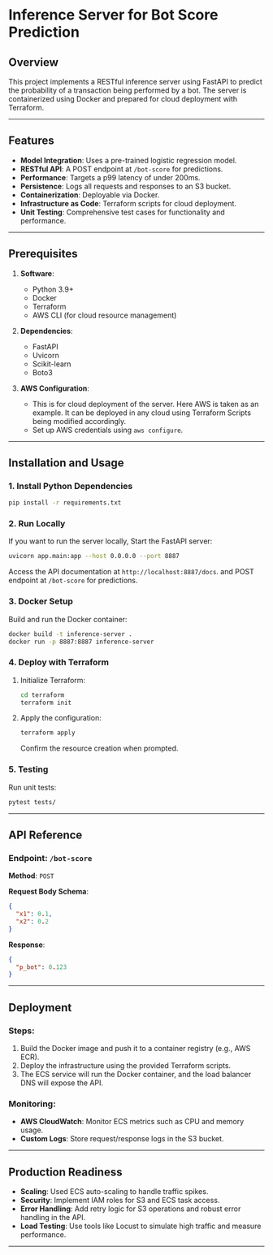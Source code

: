 # Inference Server for Bot Score Prediction

## Overview
This project implements a RESTful inference server using FastAPI to predict the probability of a transaction being performed by a bot. The server is containerized using Docker and prepared for cloud deployment with Terraform.

---

## Features
- **Model Integration**: Uses a pre-trained logistic regression model.
- **RESTful API**: A POST endpoint at `/bot-score` for predictions.
- **Performance**: Targets a p99 latency of under 200ms.
- **Persistence**: Logs all requests and responses to an S3 bucket.
- **Containerization**: Deployable via Docker.
- **Infrastructure as Code**: Terraform scripts for cloud deployment.
- **Unit Testing**: Comprehensive test cases for functionality and performance.

---

## Prerequisites
1. **Software**:
   - Python 3.9+
   - Docker
   - Terraform
   - AWS CLI (for cloud resource management)

2. **Dependencies**:
   - FastAPI
   - Uvicorn
   - Scikit-learn
   - Boto3

3. **AWS Configuration**:
   - This is for cloud deployment of the server. Here AWS is taken as an example. It can be deployed in any cloud using Terraform Scripts being modified accordingly.
   - Set up AWS credentials using `aws configure`.

---

## Installation and Usage

### 1. Install Python Dependencies
```bash
pip install -r requirements.txt
```

### 2. Run Locally
If you want to run the server locally, Start the FastAPI server:
```bash
uvicorn app.main:app --host 0.0.0.0 --port 8887
```
Access the API documentation at `http://localhost:8887/docs`. and POST endpoint at `/bot-score` for predictions.

### 3. Docker Setup
Build and run the Docker container:
```bash
docker build -t inference-server .
docker run -p 8887:8887 inference-server
```

### 4. Deploy with Terraform
1. Initialize Terraform:
   ```bash
   cd terraform
   terraform init
   ```
2. Apply the configuration:
   ```bash
   terraform apply
   ```
   Confirm the resource creation when prompted.

### 5. Testing
Run unit tests:
```bash
pytest tests/
```

---

## API Reference
### Endpoint: `/bot-score`
**Method**: `POST`

**Request Body Schema**:
```json
{
  "x1": 0.1,
  "x2": 0.2
}
```

**Response**:
```json
{
  "p_bot": 0.123
}
```

---

## Deployment
### Steps:
1. Build the Docker image and push it to a container registry (e.g., AWS ECR).
2. Deploy the infrastructure using the provided Terraform scripts.
3. The ECS service will run the Docker container, and the load balancer DNS will expose the API.

### Monitoring:
- **AWS CloudWatch**: Monitor ECS metrics such as CPU and memory usage.
- **Custom Logs**: Store request/response logs in the S3 bucket.

---

## Production Readiness
- **Scaling**: Used ECS auto-scaling to handle traffic spikes.
- **Security**: Implement IAM roles for S3 and ECS task access.
- **Error Handling**: Add retry logic for S3 operations and robust error handling in the API.
- **Load Testing**: Use tools like Locust to simulate high traffic and measure performance.

---

